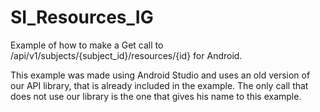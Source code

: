SI_Resources_IG
===================

Example of how to make a Get call to /api/v1/subjects/{subject_id}/resources/{id} for Android.

This example was made using Android Studio and uses an old version of our API library, that is already included in the example. The only call that does not use our library is the one that gives his name to this example.




